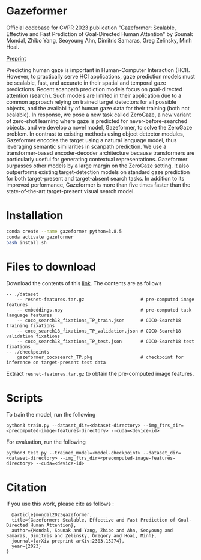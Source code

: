 # Gazeformer
Official codebase for CVPR 2023 publication "Gazeformer: Scalable, Effective and Fast Prediction of Goal-Directed Human Attention" by Sounak Mondal, Zhibo Yang, Seoyoung Ahn, Dimitris Samaras, Greg Zelinsky, Minh Hoai.

[Preprint](https://arxiv.org/abs/2303.15274)

Predicting human gaze is important in Human-Computer Interaction (HCI). However, to practically serve HCI applications, gaze prediction models must be scalable, fast, and accurate in their spatial and temporal gaze predictions. Recent scanpath prediction models focus on goal-directed attention (search). Such models are limited in their application due to a common approach relying on trained target detectors for all possible objects, and the availability of human gaze data for their training (both not scalable). In response, we pose a new task called ZeroGaze, a new variant of zero-shot learning where gaze is predicted for never-before-searched objects, and we develop a novel model, Gazeformer, to solve the ZeroGaze problem. In contrast to existing methods using object detector modules, Gazeformer encodes the target using a natural language model, thus leveraging semantic similarities in scanpath prediction. We use a transformer-based encoder-decoder architecture because transformers are particularly useful for generating contextual representations. Gazeformer surpasses other models by a large margin on the ZeroGaze setting. It also outperforms existing target-detection models on standard gaze prediction for both target-present and target-absent search tasks. In addition to its improved performance, Gazeformer is more than five times faster than the state-of-the-art target-present visual search model.

# Installation

```bash
conda create --name gazeformer python=3.8.5
conda activate gazeformer
bash install.sh
```
# Files to download

Download the contents of this [link](https://drive.google.com/drive/folders/1uA6M-wtDrh_fqUgFLDzc1VzsGC-1I19U?usp=sharing). The contents are as follows

```
-- ./dataset
    -- resnet-features.tar.gz                     # pre-computed image features
    -- embeddings.npy                             # pre-computed task language features
    -- coco_search18_fixations_TP_train.json      # COCO-Search18 training fixations
    -- coco_search18_fixations_TP_validation.json # COCO-Search18 validation fixations
    -- coco_search18_fixations_TP_test.json       # COCO-Search18 test fixations
-- ./checkpoints                                  
    gazeformer_cocosearch_TP.pkg                  # checkpoint for inference on target-present test data
```

Extract ```resnet-features.tar.gz``` to obtain the pre-computed image features.

# Scripts

To train the model, run the following

``` python3 train.py --dataset_dir=<dataset-directory> --img_ftrs_dir=<precomputed-image-features-directory> --cuda=<device-id> ```

For evaluation, run the following

``` python3 test.py --trained_model=<model-checkpoint> --dataset_dir=<dataset-directory> --img_ftrs_dir=<precomputed-image-features-directory> --cuda=<device-id> ```

# Citation 
If you use this work, please cite as follows :
```
  @article{mondal2023gazeformer,
  title={Gazeformer: Scalable, Effective and Fast Prediction of Goal-Directed Human Attention},
  author={Mondal, Sounak and Yang, Zhibo and Ahn, Seoyoung and Samaras, Dimitris and Zelinsky, Gregory and Hoai, Minh},
  journal={arXiv preprint arXiv:2303.15274},
  year={2023}
}
```


